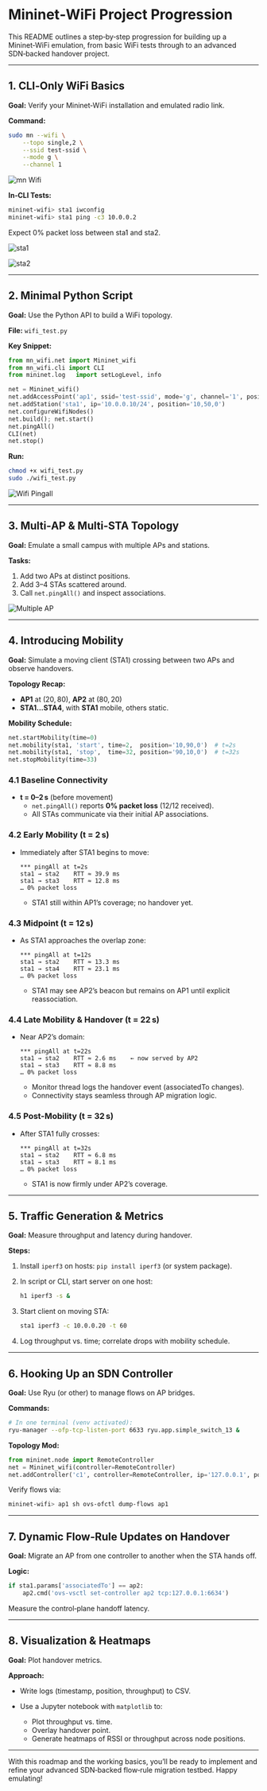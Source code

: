 # Mininet‑WiFi Project Progression

This README outlines a step‑by‑step progression for building up a Mininet‑WiFi emulation, from basic WiFi tests through to an advanced SDN‑backed handover project.

---

## 1. CLI‑Only WiFi Basics

**Goal:** Verify your Mininet‑WiFi installation and emulated radio link.

**Command:**

```bash
sudo mn --wifi \
    --topo single,2 \
    --ssid test-ssid \
    --mode g \
    --channel 1
```
![mn Wifi](/Images/Wifi.png) 

**In‑CLI Tests:**

```bash
mininet-wifi> sta1 iwconfig
mininet-wifi> sta1 ping -c3 10.0.0.2
```

Expect 0% packet loss between sta1 and sta2.

![sta1](/Images/sta1.png)  

![sta2](/Images/sta2.png)  

---

## 2. Minimal Python Script

**Goal:** Use the Python API to build a WiFi topology.

**File:** `wifi_test.py`

**Key Snippet:**

```python
from mn_wifi.net import Mininet_wifi
from mn_wifi.cli import CLI
from mininet.log   import setLogLevel, info

net = Mininet_wifi()
net.addAccessPoint('ap1', ssid='test-ssid', mode='g', channel='1', position='50,50,0')
net.addStation('sta1', ip='10.0.0.10/24', position='10,50,0')
net.configureWifiNodes()
net.build(); net.start()
net.pingAll()
CLI(net)
net.stop()
```

**Run:**

```bash
chmod +x wifi_test.py
sudo ./wifi_test.py
```

![Wifi Pingall](/Images/Pingall.png) 


---

## 3. Multi‑AP & Multi‑STA Topology

**Goal:** Emulate a small campus with multiple APs and stations.

**Tasks:**

1. Add two APs at distinct positions.
2. Add 3–4 STAs scattered around.
3. Call `net.pingAll()` and inspect associations.

![Multiple AP](/Images/MultiAP.png)  



---

## 4. Introducing Mobility

**Goal:** Simulate a moving client (STA1) crossing between two APs and observe handovers.

**Topology Recap:**
- **AP1** at (20, 80), **AP2** at (80, 20)
- **STA1...STA4**, with **STA1** mobile, others static.

**Mobility Schedule:**
```python
net.startMobility(time=0)
net.mobility(sta1, 'start', time=2,  position='10,90,0')  # t=2s
net.mobility(sta1, 'stop',  time=32, position='90,10,0')  # t=32s
net.stopMobility(time=33)
```

### 4.1 Baseline Connectivity
- **t = 0–2 s** (before movement)
  - `net.pingAll()` reports **0% packet loss** (12/12 received).
  - All STAs communicate via their initial AP associations.

### 4.2 Early Mobility (t = 2 s)
- Immediately after STA1 begins to move:
  ```
  *** pingAll at t=2s
  sta1 → sta2    RTT ≈ 39.9 ms
  sta1 → sta3    RTT ≈ 12.8 ms
  … 0% packet loss
  ```
  - STA1 still within AP1’s coverage; no handover yet.

### 4.3 Midpoint (t = 12 s)
- As STA1 approaches the overlap zone:
  ```
  *** pingAll at t=12s
  sta1 → sta2    RTT ≈ 13.3 ms
  sta1 → sta4    RTT ≈ 23.1 ms
  … 0% packet loss
  ```
  - STA1 may see AP2’s beacon but remains on AP1 until explicit reassociation.

### 4.4 Late Mobility & Handover (t = 22 s)
- Near AP2’s domain:
  ```
  *** pingAll at t=22s
  sta1 → sta2    RTT ≈ 2.6 ms    ← now served by AP2
  sta1 → sta3    RTT ≈ 8.8 ms
  … 0% packet loss
  ```
  - Monitor thread logs the handover event (associatedTo changes).
  - Connectivity stays seamless through AP migration logic.

### 4.5 Post-Mobility (t = 32 s)
- After STA1 fully crosses:
  ```
  *** pingAll at t=32s
  sta1 → sta2    RTT ≈ 6.8 ms
  sta1 → sta3    RTT ≈ 8.1 ms
  … 0% packet loss
  ```
  - STA1 is now firmly under AP2’s coverage.



---

## 5. Traffic Generation & Metrics

**Goal:** Measure throughput and latency during handover.

**Steps:**

1. Install `iperf3` on hosts: `pip install iperf3` (or system package).
2. In script or CLI, start server on one host:

   ```bash
   h1 iperf3 -s &
   ```
3. Start client on moving STA:

   ```bash
   sta1 iperf3 -c 10.0.0.20 -t 60
   ```
4. Log throughput vs. time; correlate drops with mobility schedule.

---

## 6. Hooking Up an SDN Controller

**Goal:** Use Ryu (or other) to manage flows on AP bridges.

**Commands:**

```bash
# In one terminal (venv activated):
ryu-manager --ofp-tcp-listen-port 6633 ryu.app.simple_switch_13 &
```

**Topology Mod:**

```python
from mininet.node import RemoteController
net = Mininet_wifi(controller=RemoteController)
net.addController('c1', controller=RemoteController, ip='127.0.0.1', port=6633)
```

Verify flows via:

```bash
mininet-wifi> ap1 sh ovs-ofctl dump-flows ap1
```

---

## 7. Dynamic Flow‑Rule Updates on Handover

**Goal:** Migrate an AP from one controller to another when the STA hands off.

**Logic:**

```python
if sta1.params['associatedTo'] == ap2:
    ap2.cmd('ovs-vsctl set-controller ap2 tcp:127.0.0.1:6634')
```

Measure the control‑plane handoff latency.

---

## 8. Visualization & Heatmaps

**Goal:** Plot handover metrics.

**Approach:**

* Write logs (timestamp, position, throughput) to CSV.
* Use a Jupyter notebook with `matplotlib` to:

  * Plot throughput vs. time.
  * Overlay handover point.
  * Generate heatmaps of RSSI or throughput across node positions.

---

With this roadmap and the working basics, you’ll be ready to implement and refine your advanced SDN‑backed flow‑rule migration testbed. Happy emulating!
